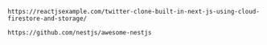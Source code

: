 ```https://reactjsexample.com/twitter-clone-built-in-next-js-using-cloud-firestore-and-storage/```


```https://github.com/nestjs/awesome-nestjs```